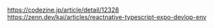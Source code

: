 https://codezine.jp/article/detail/12328
https://zenn.dev/kai/articles/reactnative-typescript-expo-devlop-env
